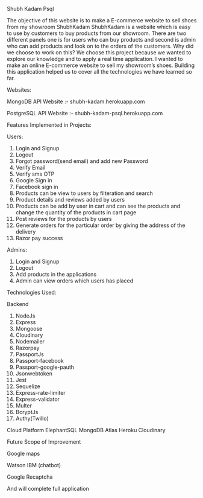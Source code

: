  Shubh Kadam Psql
	
The objective of this website is to make a E-commerce website to sell shoes from my showroom ShubhKadam
ShubhKadam is a website which is easy to use by customers to buy products from our showroom. There are two different panels one is for users who can buy products and second is admin who can add products and look on to the orders of the customers.
Why did we choose to work on this?
We choose this project because we wanted to explore our knowledge and to apply a real time application. I wanted to make an online E-commerce website to sell my showroom’s shoes.  Building this application helped us to cover all the technologies we have learned so far.

Websites:

MongoDB API Website :- shubh-kadam.herokuapp.com

PostgreSQL API Website :- shubh-kadam-psql.herokuapp.com

Features Implemented in Projects:

Users:
1.	Login and Signup
2.	Logout
3.	Forgot password(send email) and add new Password
4.	Verify Email
5.	Verify sms OTP
6.	Google Sign in
7.	Facebook sign in
8.	Products can be view to users by filteration and search
9.	Product details and reviews added by users
10.	Products can be add by user in cart and can see the products and change the quantity of the products in cart page
11.	Post reviews for the products by users
12.	Generate orders for the particular order by giving the address of the delivery
13.	Razor pay success

Admins:
1.	Login and Signup
2.	Logout
3.	Add products in the applications
4.	Admin can view orders which users has placed

Technologies Used:

Backend
1.	NodeJs
2.	Express
3.	Mongoose
4.	Cloudinary 
5.	Nodemailer
6.	Razorpay
7.	PassportJs
8.	Passport-facebook
9.	Passport-google-pauth
10.	Jsonwebtoken
11.	Jest
12.	Sequelize
13.	Express-rate-limiter
14.	Express-validator
15.	Multer
16.	BcryptJs
17.	Authy(Twillo)

Cloud Platform
ElephantSQL
MongoDB Atlas
Heroku
Cloudinary

Future Scope of Improvement

Google maps

Watson IBM (chatbot)

Google Recaptcha

And will complete full application

